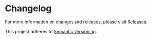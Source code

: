 # Changelog

For more information on changes and releases, please visit [Releases](https://github.com/nyeholt/silverstripe-frontend-editing/releases).

This project adheres to [Semantic Versioning](http://semver.org/).
